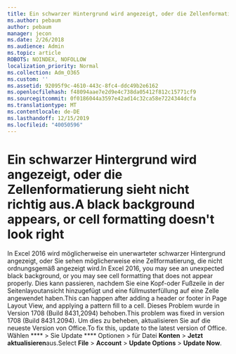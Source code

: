 ```yaml
---
title: Ein schwarzer Hintergrund wird angezeigt, oder die Zellenformatierung sieht nicht richtig aus.
ms.author: pebaum
author: pebaum
manager: jecon
ms.date: 2/26/2018
ms.audience: Admin
ms.topic: article
ROBOTS: NOINDEX, NOFOLLOW
localization_priority: Normal
ms.collection: Adm_O365
ms.custom: ''
ms.assetid: 92095f9c-4610-443c-8fc4-ddc49b2e6162
ms.openlocfilehash: f48094aae7e2d9e4c738da05412f812c15771cf9
ms.sourcegitcommit: 0f0186044a3597e42ad14c32ca58e7224344dcfa
ms.translationtype: MT
ms.contentlocale: de-DE
ms.lasthandoff: 12/15/2019
ms.locfileid: "40050596"
---
```

# <a name="a-black-background-appears-or-cell-formatting-doesnt-look-right"></a><span data-ttu-id="711b4-102">Ein schwarzer Hintergrund wird angezeigt, oder die Zellenformatierung sieht nicht richtig aus.</span><span class="sxs-lookup"><span data-stu-id="711b4-102">A black background appears, or cell formatting doesn't look right</span></span>

<span data-ttu-id="711b4-103">In Excel 2016 wird möglicherweise ein unerwarteter schwarzer Hintergrund angezeigt, oder Sie sehen möglicherweise eine Zellformatierung, die nicht ordnungsgemäß angezeigt wird.</span><span class="sxs-lookup"><span data-stu-id="711b4-103">In Excel 2016, you may see an unexpected black background, or you may see cell formatting that does not appear properly.</span></span> <span data-ttu-id="711b4-104">Dies kann passieren, nachdem Sie eine Kopf-oder Fußzeile in der Seitenlayoutansicht hinzugefügt und eine füllmusterfüllung auf eine Zelle angewendet haben.</span><span class="sxs-lookup"><span data-stu-id="711b4-104">This can happen after adding a header or footer in Page Layout View, and applying a pattern fill to a cell.</span></span> <span data-ttu-id="711b4-105">Dieses Problem wurde in Version 1708 (Build 8431,2094) behoben.</span><span class="sxs-lookup"><span data-stu-id="711b4-105">This problem was fixed in version 1708 (Build 8431.2094).</span></span> <span data-ttu-id="711b4-106">Um dies zu beheben, aktualisieren Sie auf die neueste Version von Office.</span><span class="sxs-lookup"><span data-stu-id="711b4-106">To fix this, update to the latest version of Office.</span></span> <span data-ttu-id="711b4-107">Wählen \*\*\*\* \> Sie Update \*\*\*\* Optionen \> für Datei **Konten** \> **Jetzt aktualisieren**aus.</span><span class="sxs-lookup"><span data-stu-id="711b4-107">Select **File** \> **Account** \> **Update Options** \> **Update Now**.</span></span>
  

